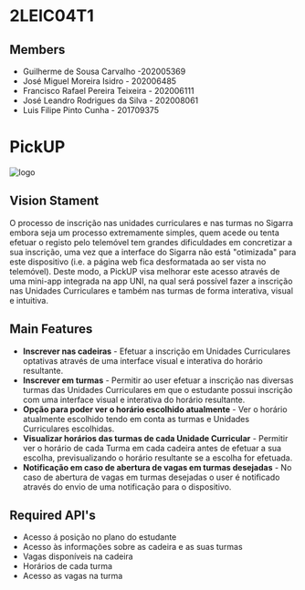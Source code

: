 # 2LEIC04T1

## Members
 - Guilherme de Sousa Carvalho -202005369
 - José Miguel Moreira Isidro - 202006485
 - Francisco Rafael Pereira Teixeira - 202006111
 - José Leandro Rodrigues da Silva - 202008061
 - Luis Filipe Pinto Cunha - 201709375


# PickUP

![logo](https://user-images.githubusercontent.com/93782886/160712819-5d3450ed-89fd-4041-92d0-6aaefd90687d.png)


## Vision Stament
O processo de inscrição nas unidades curriculares e nas turmas no Sigarra embora seja um processo extremamente simples, quem acede ou tenta efetuar o registo pelo telemóvel tem grandes dificuldades em concretizar a sua inscrição, uma vez que a interface do Sigarra não está "otimizada" para este dispositivo (i.e. a página web fica desformatada ao ser vista no telemóvel). Deste modo, a PickUP visa melhorar este acesso através de uma mini-app integrada na app UNI, na qual será possível fazer a inscrição nas Unidades Curriculares e também nas turmas de forma interativa, visual e intuitiva. 

## Main Features
 - <b>Inscrever nas cadeiras</b> - Efetuar a inscrição em Unidades Curriculares optativas através de uma interface visual e interativa do horário resultante. 
 - <b>Inscrever em turmas</b>   - Permitir ao user efetuar a inscrição nas diversas turmas das Unidades Curriculares em que o estudante possui inscrição com uma interface visual e interativa do horário resultante. 
 - <b>Opção para poder ver o horário escolhido atualmente</b> - Ver o horário atualmente escolhido tendo em conta as turmas e Unidades Curriculares escolhidas. 
 - <b>Visualizar horários das turmas de cada Unidade Curricular</b> - Permitir ver o horário de cada Turma em cada cadeira antes de efetuar a sua escolha, previsualizando o horário resultante se a escolha for efetuada. 
 - <b>Notificação em caso de abertura de vagas em turmas desejadas</b> - No caso de abertura de vagas em turmas desejadas o user é notificado através do envio de uma notificação para o dispositivo.

## Required API's
- Acesso á posição no plano do estudante 
- Acesso às informações sobre as cadeira e as suas turmas
- Vagas disponíveis na cadeira  
- Horários de cada turma 
- Acesso as vagas na turma
